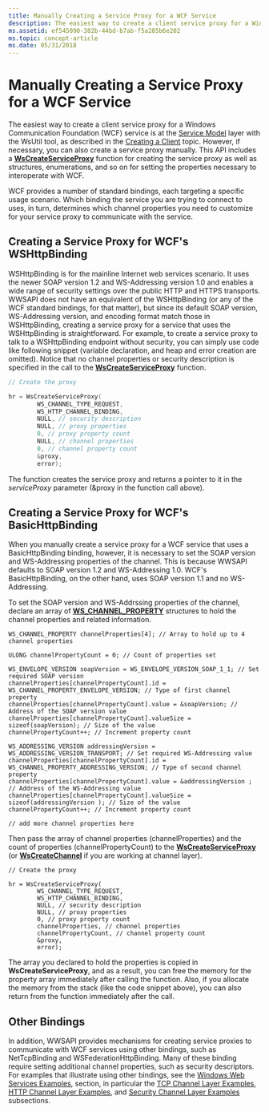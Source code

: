 ```yaml
---
title: Manually Creating a Service Proxy for a WCF Service
description: The easiest way to create a client service proxy for a Windows Communication Foundation (WCF) service is at the Service Model layer with the WsUtil tool, as described in the Creating a Client topic.
ms.assetid: ef545090-382b-44bd-b7ab-f5a285b6e202
ms.topic: concept-article
ms.date: 05/31/2018
---
```


# Manually Creating a Service Proxy for a WCF Service

The easiest way to create a client service proxy for a Windows Communication Foundation (WCF) service is at the [Service Model](service-model-layer-overview.md) layer with the WsUtil tool, as described in the [Creating a Client](creating-a-client.md) topic. However, if necessary, you can also create a service proxy manually. This API includes a [**WsCreateServiceProxy**](/windows/desktop/api/WebServices/nf-webservices-wscreateserviceproxy) function for creating the service proxy as well as structures, enumerations, and so on for setting the properties necessary to interoperate with WCF.

WCF provides a number of standard bindings, each targeting a specific usage scenario. Which binding the service you are trying to connect to uses, in turn, determines which channel properties you need to customize for your service proxy to communicate with the service.

## Creating a Service Proxy for WCF's WSHttpBinding

WSHttpBinding is for the mainline Internet web services scenario. It uses the newer SOAP version 1.2 and WS-Addressing version 1.0 and enables a wide range of security settings over the public HTTP and HTTPS transports. WWSAPI does not have an equivalent of the WSHttpBinding (or any of the WCF standard bindings, for that matter), but since its default SOAP version, WS-Addressing version, and encoding format match those in WSHttpBinding, creating a service proxy for a service that uses the WSHttpBinding is straightforward. For example, to create a service proxy to talk to a WSHttpBinding endpoint without security, you can simply use code like following snippet (variable declaration, and heap and error creation are omitted). Notice that no channel properties or security description is specified in the call to the [**WsCreateServiceProxy**](/windows/desktop/api/WebServices/nf-webservices-wscreateserviceproxy) function.


```C++
// Create the proxy

hr = WsCreateServiceProxy(
        WS_CHANNEL_TYPE_REQUEST, 
        WS_HTTP_CHANNEL_BINDING, 
        NULL, // security description
        NULL, // proxy properties
        0, // proxy property count
        NULL, // channel properties
        0, // channel property count
        &proxy, 
        error);
```



The function creates the service proxy and returns a pointer to it in the *serviceProxy* parameter (&proxy in the function call above).

## Creating a Service Proxy for WCF's BasicHttpBinding

When you manually create a service proxy for a WCF service that uses a BasicHttpBinding binding, however, it is necessary to set the SOAP version and WS-Addressing properties of the channel. This is because WWSAPI defaults to SOAP version 1.2 and WS-Addressing 1.0. WCF's BasicHttpBinding, on the other hand, uses SOAP version 1.1 and no WS-Addressing.

To set the SOAP version and WS-Addrssing properties of the channel, declare an array of [**WS\_CHANNEL\_PROPERTY**](/windows/desktop/api/WebServices/ns-webservices-ws_channel_property) structures to hold the channel properties and related information.


```
WS_CHANNEL_PROPERTY channelProperties[4]; // Array to hold up to 4 channel properties

ULONG channelPropertyCount = 0; // Count of properties set
 
WS_ENVELOPE_VERSION soapVersion = WS_ENVELOPE_VERSION_SOAP_1_1; // Set required SOAP version
channelProperties[channelPropertyCount].id = WS_CHANNEL_PROPERTY_ENVELOPE_VERSION; // Type of first channel property
channelProperties[channelPropertyCount].value = &soapVersion; // Address of the SOAP version value
channelProperties[channelPropertyCount].valueSize = sizeof(soapVersion); // Size of the value
channelPropertyCount++; // Increment property count
 
WS_ADDRESSING_VERSION addressingVersion = WS_ADDRESSING_VERSION_TRANSPORT; // Set required WS-Addressing value
channelProperties[channelPropertyCount].id = WS_CHANNEL_PROPERTY_ADDRESSING_VERSION; // Type of second channel property
channelProperties[channelPropertyCount].value = &addressingVersion ; // Address of the WS-Addressing value
channelProperties[channelPropertyCount].valueSize = sizeof(addressingVersion ); // Size of the value
channelPropertyCount++; // Increment property count
 
// add more channel properties here

```



Then pass the array of channel properties (channelProperties) and the count of properties (channelPropertyCount) to the [**WsCreateServiceProxy**](/windows/desktop/api/WebServices/nf-webservices-wscreateserviceproxy) (or [**WsCreateChannel**](/windows/desktop/api/WebServices/nf-webservices-wscreatechannel) if you are working at channel layer).


```
// Create the proxy

hr = WsCreateServiceProxy(
        WS_CHANNEL_TYPE_REQUEST, 
        WS_HTTP_CHANNEL_BINDING, 
        NULL, // security description
        NULL, // proxy properties
        0, // proxy property count
        channelProperties, // channel properties
        channelPropertyCount, // channel property count
        &proxy, 
        error);
```



The array you declared to hold the properties is copied in **WsCreateServiceProxy**, and as a result, you can free the memory for the property array immediately after calling the function. Also, if you allocate the memory from the stack (like the code snippet above), you can also return from the function immediately after the call.

## Other Bindings

In addition, WWSAPI provides mechanisms for creating service proxies to communicate with WCF services using other bindings, such as NetTcpBinding and WSFederationHttpBinding. Many of these binding require setting additional channel properties, such as security descriptors. For examples that illustrate using other bindings, see the [Windows Web Services Examples](windows-web-services-examples.md), section, in particular the [TCP Channel Layer Examples](tcp-channel-layer-examples.md), [HTTP Channel Layer Examples](http-channel-layer-examples.md), and [Security Channel Layer Examples](security-channel-layer-examples.md) subsections.

 

 




